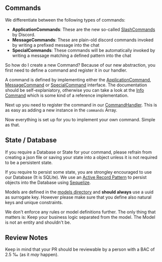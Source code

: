 ## Commands

We differentiate between the following types of commands:
- **ApplicationCommands**: These are the new so-called [SlashCommands](https://discord.com/developers/docs/interactions/application-commands) by Discord.
- **MessageCommands**: These are plain-old discord commands invoked by writing a prefixed message into the chat
- **SpecialCommands**: These commands will be automatically invoked by writing a message matching a defined pattern into the chat

So how do I create a new Command? Because of our new abstraction, you first need to define a command and register it in our handler.

A command is defined by implementing either the [ApplicationCommand](./src/commands/command.ts), [MessageCommand](./src/commands/command.ts) or [SpecialCommand](./src/commands/command.ts) interface. The documentation should be self-explaniatory, otherwise you can take a look at the [Info Command](./src/commands/info.ts) which is some kind of a reference implementation.

Next up you need to register the command in our [CommandHandler](./src/handler/commandHandler.ts). This is as easy as adding a new instance in the `commands` Array.

Now everything is set up for you to implement your own command. Simple as that.

## State / Database

If you require a Database or State for your command, please refrain from creating a json file or saving your state into a object unless it is not required to be a persistent state.

If you require to persist some state, you are strongley encouraged to use our Database (It is SQLite). We use an [Active Record Pattern](https://de.wikipedia.org/wiki/Active_Record) to persist objects into the Database using [Sequelize](https://sequelize.org/).

Models are defined in the [models directory](./src/storage/model) and **should always** use a uuid as surrogate key. However please make sure that you define also natural keys and unique constraints.

We don't enforce any rules or model definitions further. The only thing that matters is: Keep your business logic separated from the model. The Model is not an entity and shouldn't be.

## Review Notes

Keep in mind that your PR should be reviewable by a person with a BAC of 2.5 ‰ (as it _may_ happen).
